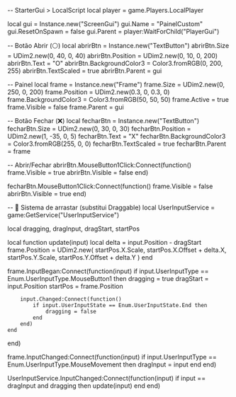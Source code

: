 -- StarterGui > LocalScript
local player = game.Players.LocalPlayer

local gui = Instance.new("ScreenGui")
gui.Name = "PainelCustom"
gui.ResetOnSpawn = false
gui.Parent = player:WaitForChild("PlayerGui")

-- Botão Abrir (⚪)
local abrirBtn = Instance.new("TextButton")
abrirBtn.Size = UDim2.new(0, 40, 0, 40)
abrirBtn.Position = UDim2.new(0, 10, 0, 200)
abrirBtn.Text = "O"
abrirBtn.BackgroundColor3 = Color3.fromRGB(0, 200, 255)
abrirBtn.TextScaled = true
abrirBtn.Parent = gui

-- Painel
local frame = Instance.new("Frame")
frame.Size = UDim2.new(0, 250, 0, 200)
frame.Position = UDim2.new(0.3, 0, 0.3, 0)
frame.BackgroundColor3 = Color3.fromRGB(50, 50, 50)
frame.Active = true
frame.Visible = false
frame.Parent = gui

-- Botão Fechar (❌)
local fecharBtn = Instance.new("TextButton")
fecharBtn.Size = UDim2.new(0, 30, 0, 30)
fecharBtn.Position = UDim2.new(1, -35, 0, 5)
fecharBtn.Text = "X"
fecharBtn.BackgroundColor3 = Color3.fromRGB(255, 0, 0)
fecharBtn.TextScaled = true
fecharBtn.Parent = frame

-- Abrir/Fechar
abrirBtn.MouseButton1Click:Connect(function()
	frame.Visible = true
	abrirBtn.Visible = false
end)

fecharBtn.MouseButton1Click:Connect(function()
	frame.Visible = false
	abrirBtn.Visible = true
end)

-- 🔹 Sistema de arrastar (substitui Draggable)
local UserInputService = game:GetService("UserInputService")

local dragging, dragInput, dragStart, startPos

local function update(input)
	local delta = input.Position - dragStart
	frame.Position = UDim2.new(
		startPos.X.Scale,
		startPos.X.Offset + delta.X,
		startPos.Y.Scale,
		startPos.Y.Offset + delta.Y
	)
end

frame.InputBegan:Connect(function(input)
	if input.UserInputType == Enum.UserInputType.MouseButton1 then
		dragging = true
		dragStart = input.Position
		startPos = frame.Position

		input.Changed:Connect(function()
			if input.UserInputState == Enum.UserInputState.End then
				dragging = false
			end
		end)
	end
end)

frame.InputChanged:Connect(function(input)
	if input.UserInputType == Enum.UserInputType.MouseMovement then
		dragInput = input
	end
end)

UserInputService.InputChanged:Connect(function(input)
	if input == dragInput and dragging then
		update(input)
	end
end)
